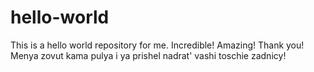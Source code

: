 # hello-world
This is a hello world repository for me. Incredible! Amazing! Thank you!
Menya zovut kama pulya i ya prishel nadrat' vashi toschie zadnicy!

